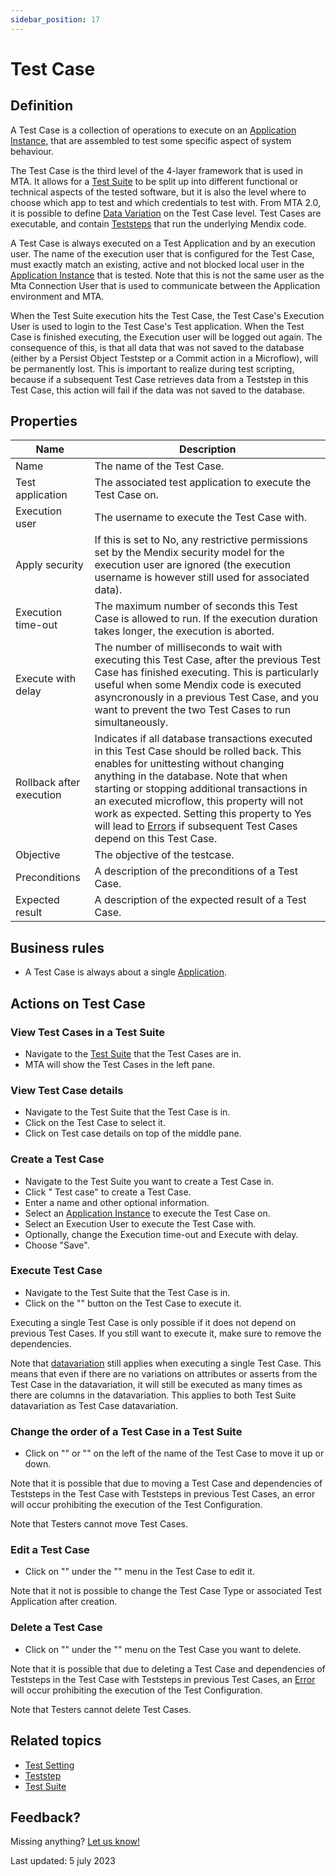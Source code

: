 ```yaml
---
sidebar_position: 17
---
```



# Test Case



## Definition

A Test Case is a collection of operations to execute on an [Application Instance](application-instance), that are assembled to test some specific aspect of system behaviour. 

The Test Case is the third level of the 4-layer framework that is used in MTA. It allows for a [Test Suite](test-suite) to be split up into different functional or technical aspects of the tested software, but it is also the level where to choose which app to test and which credentials to test with. From MTA 2.0, it is possible to define [Data Variation](datavariation) on the Test Case level. Test Cases are executable, and contain [Teststeps](teststep) that run the underlying Mendix code.

A Test Case is always executed on a Test Application and by an execution user. The name of the execution user that is configured for the Test Case, must exactly match an existing, active and not blocked local user in the [Application Instance](application-instance) that is tested. Note that this is not the same user as the Mta Connection User that is used to communicate between the Application environment and MTA. 

When the Test Suite execution hits the Test Case, the Test Case's Execution User is used to login to the Test Case's Test application. When the Test Case is finished executing, the Execution user will be logged out again. The consequence of this, is that all data that was not saved to the database (either by a Persist Object Teststep or a Commit action in a Microflow), will be permanently lost. This is important to realize during test scripting, because if a subsequent Test Case retrieves data from a Teststep in this Test Case, this action will fail if the data was not saved to the database.

## Properties
| Name                     | Description                                                                                                                                                                                                                                                                                                                                                                                                  |
| ------------------------ | ------------------------------------------------------------------------------------------------------------------------------------------------------------------------------------------------------------------------------------------------------------------------------------------------------------------------------------------------------------------------------------------------------------ |
| Name                     | The name of the Test Case.                                                                                                                                                                                                                                                                                                                                                                                   |
| Test application         | The associated test application to execute the Test Case on.                                                                                                                                                                                                                                                                                                                                                 |
| Execution user           | The username to execute the Test Case with.                                                                                                                                                                                                                                                                                                                                                                  |
| Apply security           | If this is set to No, any restrictive permissions set by the Mendix security model for the execution user are ignored (the execution username is however still used for associated data).                                                                                                                                                                                                                    |
| Execution time-out       | The maximum number of seconds this Test Case is allowed to run. If the execution duration takes longer, the execution is aborted.                                                                                                                                                                                                                                                                            |
| Execute with delay       | The number of milliseconds to wait with executing this Test Case, after the previous Test Case has finished executing. This is particularly useful when some Mendix code is executed asyncronously in a previous Test Case, and you want to prevent the two Test Cases to run simultaneously.                                                                                                                |
| Rollback after execution | Indicates if all database transactions executed in this Test Case should be rolled back. This enables for unittesting without changing anything in the database. Note that when starting or stopping additional transactions in an executed microflow, this property will not work as expected. Setting this property to Yes will lead to [Errors](error) if subsequent Test Cases depend on this Test Case. |
| Objective                | The objective of the testcase.                                                                                                                                                                                                                                                                                                                                                                               |
| Preconditions            | A description of the preconditions of a Test Case.                                                                                                                                                                                                                                                                                                                                                           |
| Expected result          | A description of the expected result of a Test Case.                                                                                                                                                                                                                                                                                                                                                         |

## Business rules

- A Test Case is always about a single [Application](application).

## Actions on Test Case

### View Test Cases in a Test Suite
- Navigate to the [Test Suite](test-suite) that the Test Cases are in.
- MTA will show the Test Cases in the left pane.

### View Test Case details
- Navigate to the Test Suite that the Test Case is in.
- Click on the Test Case to select it.
- Click on Test case details on top of the middle pane.

### Create a Test Case
- Navigate to the Test Suite you want to create a Test Case in.
- Click "<i class="fal fa-plus-circle"></i> Test case" to create a Test Case.
- Enter a name and other optional information.
- Select an [Application Instance](application-instance) to execute the Test Case on.
- Select an Execution User to execute the Test Case with.
- Optionally, change the Execution time-out and Execute with delay.
- Choose "Save".

### Execute Test Case
- Navigate to the Test Suite that the Test Case is in.
- Click on the "<i class="fa fa-play"></i>" button on the Test Case to execute it.

Executing a single Test Case is only possible if it does not depend on previous Test Cases. If you still want to execute it, make sure to remove the dependencies.

Note that [datavariation](datavariation) still applies when executing a single Test Case. This means that even if there are no variations on attributes or asserts from the Test Case in the datavariation, it will still be executed as many times as there are columns in the datavariation. This applies to both Test Suite datavariation as Test Case datavariation.

### Change the order of a Test Case in a Test Suite
- Click on "<i class="fas fa-arrow-up"></i>" or "<i class="fas fa-arrow-down"></i>" on the left of the name of the Test Case to move it up or down.

Note that it is possible that due to moving a Test Case and dependencies of Teststeps in the Test Case with Teststeps in previous Test Cases, an error will occur prohibiting the execution of the Test Configuration.

Note that Testers cannot move Test Cases.

### Edit a Test Case 

- Click on "<i class="fa fa-pencil"></i>" under the "<i class="fas fa-ellipsis"></i>" menu in the Test Case to edit it.

Note that it not is possible to change the Test Case Type or associated Test Application after creation.

### Delete a Test Case

- Click on "<i class="fas fa-trash-alt"></i>" under the "<i class="fas fa-ellipsis"></i>" menu on the Test Case you want to delete.

Note that it is possible that due to deleting a Test Case and dependencies of Teststeps in the Test Case with Teststeps in previous Test Cases, an [Error](error) will occur prohibiting the execution of the Test Configuration.

Note that Testers cannot delete Test Cases.

## Related topics
- [Test Setting](test-setting)
- [Teststep](teststep)
- [Test Suite](test-suite)

## Feedback?
Missing anything? [Let us know!](mailto:support@menditect.com)

Last updated: 5 july 2023